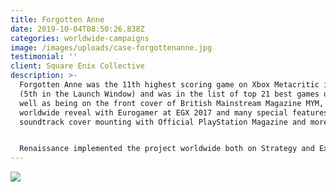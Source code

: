 ```yaml
---
title: Forgotten Anne
date: 2019-10-04T08:50:26.838Z
categories: worldwide-campaigns
image: /images/uploads/case-forgottenanne.jpg
testimonial: ''
client: Square Enix Collective
description: >-
  Forgotten Anne was the 11th highest scoring game on Xbox Metacritic in 2018
  (5th in the Launch Window) and was in the list of top 21 best games on Xbox as
  well as being on the front cover of British Mainstream Magazine MYM, had a
  worldwide reveal with Eurogamer at EGX 2017 and many special features like
  soundtrack cover mounting with Official PlayStation Magazine and more .. 


  Renaissance implemented the project worldwide both on Strategy and Execution.
---
```

![](/images/uploads/case-forgottenanne-img.jpg)
